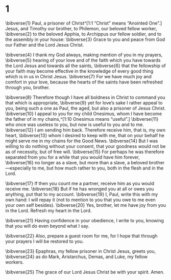 # 1 
\bibverse{1} Paul, a prisoner of Christ^[1:1 “Christ” means “Anointed One”.] Jesus, and Timothy our brother, to Philemon, our beloved fellow worker, \bibverse{2} to the beloved Apphia, to Archippus our fellow soldier, and to the assembly in your house: \bibverse{3} Grace to you and peace from God our Father and the Lord Jesus Christ. 


\bibverse{4} I thank my God always, making mention of you in my prayers, \bibverse{5} hearing of your love and of the faith which you have towards the Lord Jesus and towards all the saints, \bibverse{6} that the fellowship of your faith may become effective in the knowledge of every good thing which is in us in Christ Jesus. \bibverse{7} For we have much joy and comfort in your love, because the hearts of the saints have been refreshed through you, brother. 

\bibverse{8} Therefore though I have all boldness in Christ to command you that which is appropriate, \bibverse{9} yet for love’s sake I rather appeal to you, being such a one as Paul, the aged, but also a prisoner of Jesus Christ. \bibverse{10} I appeal to you for my child Onesimus, whom I have become the father of in my chains,^[1:10 Onesimus means “useful”.] \bibverse{11} who once was useless to you, but now is useful to you and to me. \bibverse{12} I am sending him back. Therefore receive him, that is, my own heart, \bibverse{13} whom I desired to keep with me, that on your behalf he might serve me in my chains for the Good News. \bibverse{14} But I was willing to do nothing without your consent, that your goodness would not be as of necessity, but of free will. \bibverse{15} For perhaps he was therefore separated from you for a while that you would have him forever, \bibverse{16} no longer as a slave, but more than a slave, a beloved brother—especially to me, but how much rather to you, both in the flesh and in the Lord. 


\bibverse{17} If then you count me a partner, receive him as you would receive me. \bibverse{18} But if he has wronged you at all or owes you anything, put that to my account. \bibverse{19} I, Paul, write this with my own hand: I will repay it (not to mention to you that you owe to me even your own self besides). \bibverse{20} Yes, brother, let me have joy from you in the Lord. Refresh my heart in the Lord. 

\bibverse{21} Having confidence in your obedience, I write to you, knowing that you will do even beyond what I say. 

\bibverse{22} Also, prepare a guest room for me, for I hope that through your prayers I will be restored to you. 

\bibverse{23} Epaphras, my fellow prisoner in Christ Jesus, greets you, \bibverse{24} as do Mark, Aristarchus, Demas, and Luke, my fellow workers. 

\bibverse{25} The grace of our Lord Jesus Christ be with your spirit. Amen. 